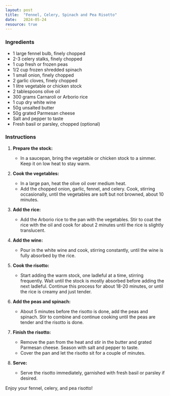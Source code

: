 ```yaml
---
layout: post
title:  "Fennel, Celery, Spinach and Pea Risotto"
date:   2024-05-24
resource: true
---
```


### Ingredients
- 1 large fennel bulb, finely chopped
- 2-3 celery stalks, finely chopped
- 1 cup fresh or frozen peas
- 1/2 cup frozen shredded spinach
- 1 small onion, finely chopped
- 2 garlic cloves, finely chopped
- 1 litre vegetable or chicken stock
- 2 tablespoons olive oil
- 300 grams Carnaroli or Arborio rice
- 1 cup dry white wine
- 50g unsalted butter
- 50g grated Parmesan cheese
- Salt and pepper to taste
- Fresh basil or parsley, chopped (optional)


### Instructions

1. **Prepare the stock:**
   - In a saucepan, bring the vegetable or chicken stock to a simmer. Keep it on low heat to stay warm.

2. **Cook the vegetables:**
   - In a large pan, heat the olive oil over medium heat.
   - Add the chopped onion, garlic, fennel, and celery. Cook, stirring occasionally, until the vegetables are soft but not browned, about 10 minutes.

3. **Add the rice:**
   - Add the Arborio rice to the pan with the vegetables. Stir to coat the rice with the oil and cook for about 2 minutes until the rice is slightly translucent.

4. **Add the wine:**
   - Pour in the white wine and cook, stirring constantly, until the wine is fully absorbed by the rice.

5. **Cook the risotto:**
   - Start adding the warm stock, one ladleful at a time, stirring frequently. Wait until the stock is mostly absorbed before adding the next ladleful. Continue this process for about 18-20 minutes, or until the rice is creamy and just tender.

6. **Add the peas and spinach:**
   - About 5 minutes before the risotto is done, add the peas and spinach. Stir to combine and continue cooking until the peas are tender and the risotto is done.

7. **Finish the risotto:**
   - Remove the pan from the heat and stir in the butter and grated Parmesan cheese. Season with salt and pepper to taste.
   - Cover the pan and let the risotto sit for a couple of minutes.

8. **Serve:**
   - Serve the risotto immediately, garnished with fresh basil or parsley if desired.

Enjoy your fennel, celery, and pea risotto!
